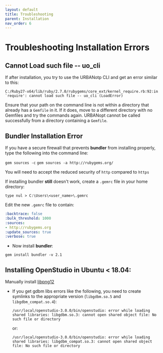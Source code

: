 ```yaml
---
layout: default
title: Troubleshooting
parent: Installation
nav_order: 6
---
```


# Troubleshooting Installation Errors

## Cannot Load such file -- uo_cli

If after installation, you try to use the URBANotp CLI and get an error similar to this:

```terminal
C:/Ruby27-x64/lib/ruby/2.7.0/rubygems/core_ext/kernel_require.rb:92:in `require': cannot load such file -- uo_cli (LoadError)
```

Ensure that your path on the command line is not within a directory that already has a `Gemfile` in it. If it does, move to a different directory with no Gemfiles and try the commands again. URBANopt cannot be called successfully from a directory containing a `Gemfile`.

## Bundler Installation Error

If you have a secure firewall that prevents **bundler** from installing properly, type the following into the command line:

`gem sources -c`
`gem sources -a http://rubygems.org/`

You will need to accept the reduced security of `http` compared to `https`

If installing bundler **still** doesn't work, create a `.gemrc` file in your home directory:

```terminal
type nul > C:\Users\<user_name>\.gemrc
```

Edit the new `.gemrc` file to contain:

```yml
:backtrace: false
:bulk_threshold: 1000
:sources:
- http://rubygems.org
:update_sources: true
:verbose: true
```

- Now install **bundler**:

```terminal
gem install bundler -v 2.1
```

## Installing OpenStudio in Ubuntu < 18.04:

Manually install [libpng12](https://www.linuxuprising.com/2018/05/fix-libpng12-0-missing-in-ubuntu-1804.html)
- If you get gdbm libs errors like the following, you need to create symlinks to the appropriate version (`libgdbm.so.5` and `libgdbm_compat.so.4`):

	```terminal
	/usr/local/openstudio-3.0.0/bin/openstudio: error while loading shared libraries: libgdbm.so.3: cannot open shared object file: No such file or directory
	```

	or:

	```terminal
	/usr/local/openstudio-3.0.0/bin/openstudio: error while loading shared libraries: libgdbm_compat.so.3: cannot open shared object file: No such file or directory
	```
